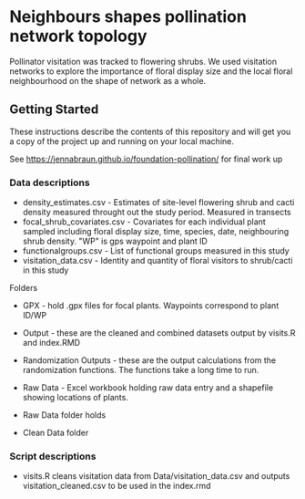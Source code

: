# Neighbours shapes pollination network topology

Pollinator visitation was tracked to flowering shrubs. We used visitation networks to explore the importance of floral display size and the local floral neighbourhood on the shape of network as a whole.


## Getting Started

These instructions describe the contents of this repository and will get you a copy of the project up and running on your local machine. 

See https://jennabraun.github.io/foundation-pollination/ for final work up 

### Data descriptions

* density_estimates.csv - Estimates of site-level flowering shrub and cacti density measured throught out the study period. Measured in transects
* focal_shrub_covariates.csv - Covariates for each individual plant sampled including floral display size, time, species, date, neighbouring shrub density. "WP" is gps waypoint and plant ID
* functionalgroups.csv - List of functional groups measured in this study
* visitation_data.csv - Identity and quantity of floral visitors to shrub/cacti in this study

Folders

* GPX - hold .gpx files for focal plants. Waypoints correspond to plant ID/WP
* Output - these are the cleaned and combined datasets output by visits.R and index.RMD
* Randomization Outputs - these are the output calculations from the randomization functions. The functions take a long time to run.
* Raw Data - Excel workbook holding raw data entry and a shapefile showing locations of plants.

* Raw Data folder holds 
* Clean Data folder 

### Script descriptions
* visits.R cleans visitation data from Data/visitation_data.csv and outputs visitation_cleaned.csv to be used in the index.rmd




